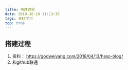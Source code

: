 ```yaml
---
title: 搭建过程
date: 2019-10-18 11:13:35
tags: 资料学习
top: true
---
```

## 搭建过程
1. 资料： https://godweiyang.com/2018/04/13/hexo-blog/
2. 和github联通
